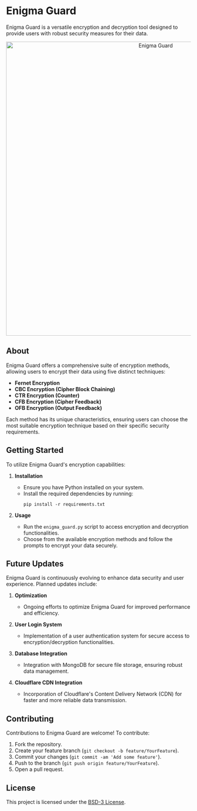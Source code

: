 # Enigma Guard

Enigma Guard is a versatile encryption and decryption tool designed to provide users with robust security measures for their data.

<div align="center">
  <img src="https://i.imgur.com/ITZs8vh.png" alt="Enigma Guard" width="800">
</div>

## About

Enigma Guard offers a comprehensive suite of encryption methods, allowing users to encrypt their data using five distinct techniques:

- **Fernet Encryption**
- **CBC Encryption (Cipher Block Chaining)**
- **CTR Encryption (Counter)**
- **CFB Encryption (Cipher Feedback)**
- **OFB Encryption (Output Feedback)**

Each method has its unique characteristics, ensuring users can choose the most suitable encryption technique based on their specific security requirements.

## Getting Started

To utilize Enigma Guard's encryption capabilities:

1. **Installation**
   - Ensure you have Python installed on your system.
   - Install the required dependencies by running:
     ```
     pip install -r requirements.txt
     ```

2. **Usage**
   - Run the `enigma_guard.py` script to access encryption and decryption functionalities.
   - Choose from the available encryption methods and follow the prompts to encrypt your data securely.

## Future Updates

Enigma Guard is continuously evolving to enhance data security and user experience. Planned updates include:

1. **Optimization**
   - Ongoing efforts to optimize Enigma Guard for improved performance and efficiency.

2. **User Login System**
   - Implementation of a user authentication system for secure access to encryption/decryption functionalities.

3. **Database Integration**
   - Integration with MongoDB for secure file storage, ensuring robust data management.

4. **Cloudflare CDN Integration**
   - Incorporation of Cloudflare's Content Delivery Network (CDN) for faster and more reliable data transmission.

## Contributing

Contributions to Enigma Guard are welcome! To contribute:

1. Fork the repository.
2. Create your feature branch (`git checkout -b feature/YourFeature`).
3. Commit your changes (`git commit -am 'Add some feature'`).
4. Push to the branch (`git push origin feature/YourFeature`).
5. Open a pull request.

## License

This project is licensed under the [BSD-3 License](LICENSE).
